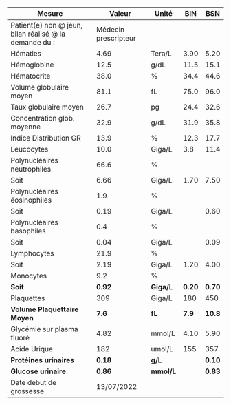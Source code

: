 |                        Mesure                        |       Valeur       |   Unité  |   BIN  |   BSN  |
|------------------------------------------------------|--------------------|----------|--------|--------|
|Patient(e) non @ jeun, bilan réalisé @ la demande du :|Médecin prescripteur|          |        |        |
|                       Hématies                       |        4.69        |  Tera/L  |  3.90  |  5.20  |
|                      Hémoglobine                     |        12.5        |   g/dL   |  11.5  |  15.1  |
|                      Hématocrite                     |        38.0        |     %    |  34.4  |  44.6  |
|                Volume globulaire moyen               |        81.1        |    fL    |  75.0  |  96.0  |
|                 Taux globulaire moyen                |        26.7        |    pg    |  24.4  |  32.6  |
|              Concentration glob. moyenne             |        32.9        |   g/dL   |  31.9  |  35.8  |
|                Indice Distribution GR                |        13.9        |     %    |  12.3  |  17.7  |
|                      Leucocytes                      |        10.0        |  Giga/L  |   3.8  |  11.4  |
|              Polynucléaires neutrophiles             |        66.6        |     %    |        |        |
|                         Soit                         |        6.66        |  Giga/L  |  1.70  |  7.50  |
|              Polynucléaires éosinophiles             |         1.9        |     %    |        |        |
|                         Soit                         |        0.19        |  Giga/L  |        |  0.60  |
|               Polynucléaires basophiles              |         0.4        |     %    |        |        |
|                         Soit                         |        0.04        |  Giga/L  |        |  0.09  |
|                      Lymphocytes                     |        21.9        |     %    |        |        |
|                         Soit                         |        2.19        |  Giga/L  |  1.20  |  4.00  |
|                       Monocytes                      |         9.2        |     %    |        |        |
|                       **Soit**                       |      **0.92**      |**Giga/L**|**0.20**|**0.70**|
|                      Plaquettes                      |         309        |  Giga/L  |   180  |   450  |
|             **Volume Plaquettaire Moyen**            |       **7.6**      |  **fL**  | **7.9**|**10.8**|
|              Glycémie sur plasma fluoré              |        4.82        |  mmol/L  |  4.10  |  5.90  |
|                     Acide Urique                     |         182        |  umol/L  |   155  |   357  |
|                **Protéines urinaires**               |      **0.18**      |  **g/L** |        |**0.10**|
|                 **Glucose urinaire**                 |      **0.86**      |**mmol/L**|        |**0.83**|
|                Date début de grossesse               |     13/07/2022     |          |        |        |